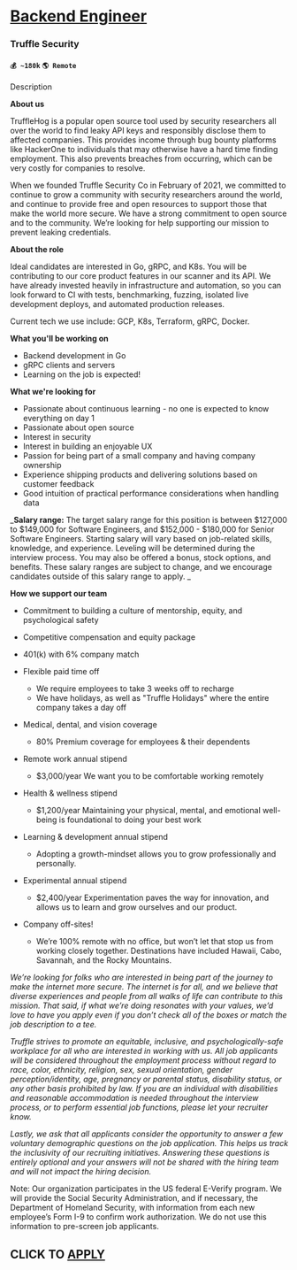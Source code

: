 # [Backend Engineer](https://www.remotewlb.com/apply/backend-engineer-75810)  
### Truffle Security  
#### `💰 ~180k` `🌎 Remote`  

Description

**About us**

TruffleHog is a popular open source tool used by security researchers all over the world to find leaky API keys and responsibly disclose them to affected companies. This provides income through bug bounty platforms like HackerOne to individuals that may otherwise have a hard time finding employment. This also prevents breaches from occurring, which can be very costly for companies to resolve.

When we founded Truffle Security Co in February of 2021, we committed to continue to grow a community with security researchers around the world, and continue to provide free and open resources to support those that make the world more secure. We have a strong commitment to open source and to the community. We’re looking for help supporting our mission to prevent leaking credentials.

 **About the role**

Ideal candidates are interested in Go, gRPC, and K8s. You will be contributing to our core product features in our scanner and its API. We have already invested heavily in infrastructure and automation, so you can look forward to CI with tests, benchmarking, fuzzing, isolated live development deploys, and automated production releases.  
  
Current tech we use include: GCP, K8s, Terraform, gRPC, Docker.

**What you'll be working on**

  * Backend development in Go
  * gRPC clients and servers
  * Learning on the job is expected!

**What we're looking for**

  * Passionate about continuous learning - no one is expected to know everything on day 1
  * Passionate about open source
  * Interest in security
  * Interest in building an enjoyable UX
  * Passion for being part of a small company and having company ownership
  * Experience shipping products and delivering solutions based on customer feedback
  * Good intuition of practical performance considerations when handling data

_**Salary range:** The target salary range for this position is between $127,000 to $149,000 for Software Engineers, and $152,000 - $180,000 for Senior Software Engineers. Starting salary will vary based on job-related skills, knowledge, and experience. Leveling will be determined during the interview process. You may also be offered a bonus, stock options, and benefits. These salary ranges are subject to change, and we encourage candidates outside of this salary range to apply. _  

**How we support our team**

  * Commitment to building a culture of mentorship, equity, and psychological safety
  * Competitive compensation and equity package
  * 401(k) with 6% company match
  * Flexible paid time off 
    * We require employees to take 3 weeks off to recharge
    * We have holidays, as well as "Truffle Holidays" where the entire company takes a day off
  * Medical, dental, and vision coverage 
    * 80% Premium coverage for employees & their dependents
  * Remote work annual stipend 
    * $3,000/year We want you to be comfortable working remotely
  * Health & wellness stipend  

    * $1,200/year Maintaining your physical, mental, and emotional well-being is foundational to doing your best work
  * Learning & development annual stipend 
    * Adopting a growth-mindset allows you to grow professionally and personally.
  * Experimental annual stipend
    * $2,400/year Experimentation paves the way for innovation, and allows us to learn and grow ourselves and our product. 
  * Company off-sites! 
    * We’re 100% remote with no office, but won’t let that stop us from working closely together. Destinations have included Hawaii, Cabo, Savannah, and the Rocky Mountains.

  
_We’re looking for folks who are interested in being part of the journey to make the internet more secure. The internet is for all, and we believe that diverse experiences and people from all walks of life can contribute to this mission. That said, if what we’re doing resonates with your values, we’d love to have you apply even if you don’t check all of the boxes or match the job description to a tee._

_Truffle strives to promote an equitable, inclusive, and psychologically-safe workplace for all who are interested in working with us. All job applicants will be considered throughout the employment process without regard to race, color, ethnicity, religion, sex, sexual orientation, gender perception/identity, age, pregnancy or parental status, disability status, or any other basis prohibited by law. If you are an individual with disabilities and reasonable accommodation is needed throughout the interview process, or to perform essential job functions, please let your recruiter know._

_Lastly, we ask that all applicants consider the opportunity to answer a few voluntary demographic questions on the job application. This helps us track the inclusivity of our recruiting initiatives. Answering these questions is entirely optional and your answers will not be shared with the hiring team and will not impact the hiring decision._

Note: Our organization participates in the US federal E-Verify program. We will provide the Social Security Administration, and if necessary, the Department of Homeland Security, with information from each new employee’s Form I-9 to confirm work authorization. We do not use this information to pre-screen job applicants.

  
## CLICK TO [APPLY](https://www.remotewlb.com/apply/backend-engineer-75810)

